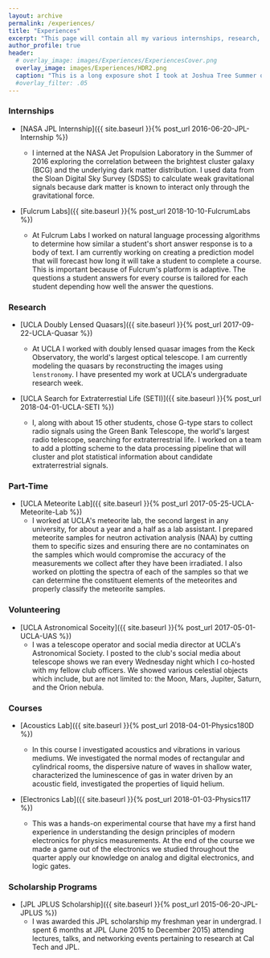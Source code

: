 ```yaml
---
layout: archive
permalink: /experiences/
title: "Experiences"
excerpt: "This page will contain all my various internships, research, and work experience. Click the links above the text to gain more information about each experience."
author_profile: true
header:
  # overlay_image: images/Experiences/ExperiencesCover.png
  overlay_image: images/Experiences/HDR2.png
  caption: "This is a long exposure shot I took at Joshua Tree Summer of 2017. "
  #overlay_filter: .05
---
```


### Internships
- [NASA JPL Internship]({{ site.baseurl }}{% post_url 2016-06-20-JPL-Internship %})

  * I interned at the NASA Jet Propulsion Laboratory in the Summer of 2016 exploring the correlation between the brightest cluster galaxy (BCG) and the underlying dark matter distribution. I used data from the Sloan Digital Sky Survey (SDSS) to calculate weak gravitational signals because dark matter is known to interact only through the gravitational force.

  <!-- This was made possible by UC Riverside's Fellowship and Internships in Extremely Large Data Sets (FIELDS). -->


- [Fulcrum Labs]({{ site.baseurl }}{% post_url 2018-10-10-FulcrumLabs %})
  * At Fulcrum Labs I worked on natural language processing algorithms to determine how similar a student's short answer response is to a body of text. I am currently working on creating a prediction model that will forecast how long it will take a student to complete a course. This is important because of Fulcrum's platform is adaptive. The questions a student answers for every course is tailored for each student depending how well the answer the questions.


### Research
- [UCLA Doubly Lensed Quasars]({{ site.baseurl }}{% post_url 2017-09-22-UCLA-Quasar %})
  * At UCLA I worked with doubly lensed quasar images from the Keck Observatory, the world's largest optical telescope. I am currently modeling the quasars by reconstructing the images using `lenstronomy`. I have presented my work at UCLA's undergraduate research week.

- [UCLA Search for Extraterrestial Life (SETI)]({{ site.baseurl }}{% post_url 2018-04-01-UCLA-SETI %})
  * I, along with about 15 other students, chose G-type stars to collect radio signals using the Green Bank Telescope, the world's largest radio telescope, searching for extraterrestrial life. I worked on a team to add a plotting scheme to the data processing pipeline that will cluster and plot statistical information about candidate extraterrestrial signals.

### Part-Time
- [UCLA Meteorite Lab]({{ site.baseurl }}{% post_url 2017-05-25-UCLA-Meteorite-Lab %})
  * I worked at UCLA's meteorite lab, the second largest in any university, for about a year and a half as a lab assistant. I prepared meteorite samples for neutron activation analysis (NAA) by cutting them to specific sizes and ensuring there are no contaminates on the samples which would compromise the accuracy of the measurements  we collect after they have been irradiated. I also worked on plotting the spectra of each of the samples so that we can determine the constituent elements of the meteorites and properly classify the meteorite samples.

### Volunteering
- [UCLA Astronomical Soceity]({{ site.baseurl }}{% post_url 2017-05-01-UCLA-UAS %})
  * I was a telescope operator and social media director at UCLA's Astronomical Society. I posted to the club's social media about telescope shows we ran every Wednesday night which I co-hosted with my fellow club officers. We showed various celestial objects which include, but are not limited to: the Moon, Mars, Jupiter, Saturn, and the Orion nebula.


### Courses
- [Acoustics Lab]({{ site.baseurl }}{% post_url 2018-04-01-Physics180D %})
  * In this course I investigated acoustics and vibrations in various mediums. We investigated the normal modes of rectangular and cylindrical rooms, the dispersive nature of waves in shallow water, characterized the luminescence of gas in water driven by an acoustic field, investigated the properties of liquid helium.

- [Electronics Lab]({{ site.baseurl }}{% post_url 2018-01-03-Physics117 %})
  * This was a hands-on experimental course that have my a first hand experience in understanding the design principles of modern electronics for physics measurements. At the end of the course we made a game out of the electronics we studied throughout the quarter apply our knowledge on analog and digital electronics, and logic gates.

### Scholarship Programs
- [JPL JPLUS Scholarship]({{ site.baseurl }}{% post_url 2015-06-20-JPL-JPLUS %})
  * I was awarded this JPL scholarship my freshman year in undergrad. I spent 6 months at JPL (June 2015 to December 2015) attending lectures, talks, and networking events pertaining to research at Cal Tech and JPL.
